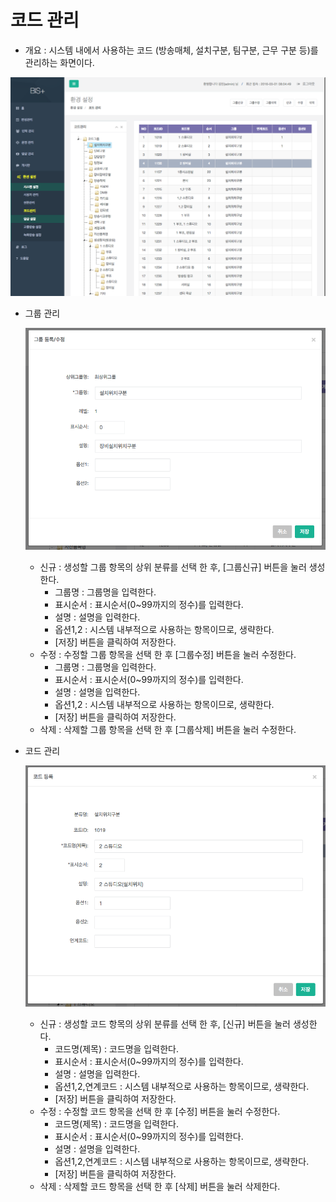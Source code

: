 # 코드 관리

- 개요 : 시스템 내에서 사용하는 코드 (방송매체, 설치구분, 팀구분, 근무 구분 등)를 관리하는 화면이다.

![](image_20160301_231458_capture.png)

- 그룹 관리 

	![](image_20160301_231518_capture.png)

	- 신규 : 생성할 그룹 항목의 상위 분류를 선택 한 후, [그룹신규] 버튼을 눌러 생성한다.
		- 그룹명 : 그룹명을 입력한다.
		- 표시순서 : 표시순서(0~99까지의 정수)를 입력한다. 
		- 설명 : 설명을 입력한다.
		- 옵션1,2 : 시스템 내부적으로 사용하는 항목이므로, 생략한다.
		- [저장] 버튼을 클릭하여 저장한다.
	- 수정 : 수정할 그룹 항목을 선택 한 후 [그룹수정] 버튼을 눌러 수정한다.
		- 그룹명 : 그룹명을 입력한다.
		- 표시순서 : 표시순서(0~99까지의 정수)를 입력한다. 
		- 설명 : 설명을 입력한다.
		- 옵션1,2 : 시스템 내부적으로 사용하는 항목이므로, 생략한다.
		- [저장] 버튼을 클릭하여 저장한다.
	- 삭제 : 삭제할 그룹 항목을 선택 한 후 [그룹삭제] 버튼을 눌러 수정한다. 
- 코드 관리

	![](image_20160301_231530_capture.png)

	- 신규 : 생성할 코드 항목의 상위 분류를 선택 한 후, [신규] 버튼을 눌러 생성한다.
		- 코드명(제목) : 코드명을 입력한다.
		- 표시순서 : 표시순서(0~99까지의 정수)를 입력한다. 
		- 설명 : 설명을 입력한다.
		- 옵션1,2,연계코드 : 시스템 내부적으로 사용하는 항목이므로, 생략한다.
		- [저장] 버튼을 클릭하여 저장한다.
	- 수정 : 수정할 코드 항목을 선택 한 후 [수정] 버튼을 눌러 수정한다.
		- 코드명(제목) : 코드명을 입력한다.
		- 표시순서 : 표시순서(0~99까지의 정수)를 입력한다. 
		- 설명 : 설명을 입력한다.
		- 옵션1,2,연계코드 : 시스템 내부적으로 사용하는 항목이므로, 생략한다.
		- [저장] 버튼을 클릭하여 저장한다.
	- 삭제 : 삭제할 코드 항목을 선택 한 후 [삭제] 버튼을 눌러 삭제한다. 
